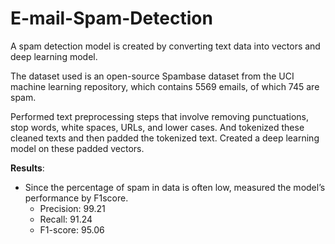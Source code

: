 # E-mail-Spam-Detection

A spam detection model is created by converting text data into vectors and deep learning model.

The dataset used is an open-source Spambase dataset from the UCI machine learning repository, which contains 5569 emails, of which 745 are spam.

Performed text preprocessing steps that involve removing punctuations, stop words, white spaces, URLs, and lower cases. And tokenized these cleaned texts and then padded the tokenized text. Created a deep learning model on these padded vectors. 

**Results**:

* Since the percentage of spam in data is often low, measured the model’s performance by F1score.
  * Precision: 99.21
  * Recall: 91.24
  * F1-score: 95.06

